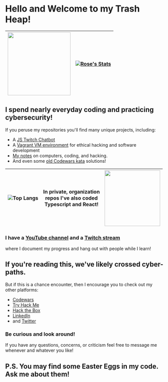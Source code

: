


# Hello and Welcome to my Trash Heap!

<img src="https://user-images.githubusercontent.com/101938172/215300412-dfd90ae1-831a-494b-9662-617d9b6b71b5.gif" style="width:200px;text-align:center"/> | [![Rose's Stats](https://github-readme-stats.vercel.app/api?username=trshpuppy&show_icons=true&theme=synthwave)](https://github.com/trshpuppy/github-readme-stats)
:-|-:

## I spend nearly everyday coding and practicing cybersecurity!
If you peruse my repositories you'll find many unique projects, including:
- A [JS Twitch Chatbot](https://github.com/TrshPuppy/trsh_bot)
- A [Vagrant VM environment](https://github.com/TrshPuppy/vagrant) for ethical hacking and software development
- [My notes](https://github.com/TrshPuppy/obsidian-notes) on computers, coding, and hacking.
- And even some [old Codewars kata](https://github.com/TrshPuppy/noob-vs-pro) solutions!

![Top Langs](https://github-readme-stats.vercel.app/api/top-langs/?username=trshpuppy&layout=compact&theme=synthwave&hide=html,css&langs_count=6) | In private, organization</br> repos  I've also coded </br> Typescript and React! | <img src="https://github.com/TrshPuppy/TrshPuppy/assets/101938172/1156536d-da3b-4d95-8129-1c1835ab4e87" style="width:177px;text-align:center"/>
:-|-|-:

### I have a [YouTube channel](https://youtube.com/@trshpuppy) and a [Twitch stream](https://www.twitch.tv/trshpuppy)
where I document my progress and hang out with people while I learn!
## If you're reading this, we've likely crossed cyber-paths.
But if this is a chance encounter, then I encourage you to check out my other platforms:

- [Codewars](codewars.com/users/TrshPuppy)
- [Try Hack Me](tryhackme.com/p/TrshPuppy)
- [Hack the Box](https://app.hackthebox.com/profile/1343592)
- [LinkedIn](www.linkedin.com/in/trshpuppy)
- and [Twitter](https://twitter.com/trshpuppy)

### Be curious and look around!
If you have any questions, concerns, or criticism feel free to message me whenever and whatever you like!

## P.S. You may find some Easter Eggs in my code. Ask me about them!
